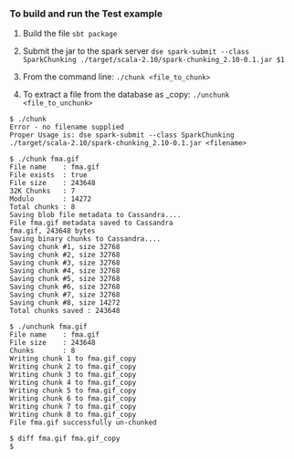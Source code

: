 ### To build and run the Test example
1. Build the file ```sbt package```
1. Submit the jar to the spark server ```dse spark-submit --class SparkChunking ./target/scala-2.10/spark-chunking_2.10-0.1.jar $1```


1. From the command line:
```./chunk <file_to_chunk>```

1. To extract a file from the database as <filename>_copy:
```./unchunk <file_to_unchunk>```

```Example:
$ ./chunk
Error - no filename supplied
Proper Usage is: dse spark-submit --class SparkChunking ./target/scala-2.10/spark-chunking_2.10-0.1.jar <filename>

$ ./chunk fma.gif
File name    : fma.gif
File exists  : true
File size    : 243648
32K Chunks   : 7
Modulo       : 14272
Total chunks : 8
Saving blob file metadata to Cassandra....
File fma.gif metadata saved to Cassandra
fma.gif, 243648 bytes
Saving binary chunks to Cassandra....
Saving chunk #1, size 32768
Saving chunk #2, size 32768
Saving chunk #3, size 32768
Saving chunk #4, size 32768
Saving chunk #5, size 32768
Saving chunk #6, size 32768
Saving chunk #7, size 32768
Saving chunk #8, size 14272
Total chunks saved : 243648

$ ./unchunk fma.gif
File name    : fma.gif
File size    : 243648
Chunks       : 8
Writing chunk 1 to fma.gif_copy
Writing chunk 2 to fma.gif_copy
Writing chunk 3 to fma.gif_copy
Writing chunk 4 to fma.gif_copy
Writing chunk 5 to fma.gif_copy
Writing chunk 6 to fma.gif_copy
Writing chunk 7 to fma.gif_copy
Writing chunk 8 to fma.gif_copy
File fma.gif successfully un-chunked

$ diff fma.gif fma.gif_copy
$
